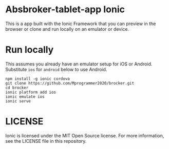 # Absbroker-tablet-app Ionic

This is a app built with the Ionic Framework that you can preview in the browser or clone and run locally on an emulator or device.

# Run locally

This assumes you already have an emulator setup for iOS or Android. Substitute `ios` for `android` below to use Android.

    npm install -g ionic cordova
    git clone https://github.com/Mprogrammer2020/brocker.git
    cd brocker
    ionic platform add ios
    ionic emulate ios
    ionic serve

# LICENSE

Ionic is licensed under the MIT Open Source license. For more information, see the LICENSE file in this repository.

